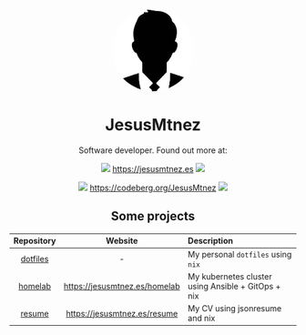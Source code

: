 
<div align="center">

<img width="144px" style="border-radius: 50%" src="images/avatar.jpg" >

# JesusMtnez

Software developer. Found out more at:

<img width="12" src="https://cdn.simpleicons.org/hugo"/> https://jesusmtnez.es <img width="12" src="https://cdn.simpleicons.org/hugo"/>

<img width="12" src="https://cdn.simpleicons.org/codeberg"/> https://codeberg.org/JesusMtnez <img width="12" src="https://cdn.simpleicons.org/codeberg"/>

## Some projects

| Repository | Website | Description     |
| :-:        | :-:     | :-              |
| [dotfiles][dotfiles] | - | My personal `dotfiles` using `nix` |
| [homelab][homelab] | https://jesusmtnez.es/homelab | My kubernetes cluster using Ansible + GitOps + nix |
| [resume][resume] | https://jesusmtnez.es/resume | My CV using jsonresume and nix

  [dotfiles]: https://codeberg.org/JesusMtnez/dotfiles
  [homelab]: https://codeberg.org/JesusMtnez/homelab
  [resume]: https://codeberg.org/JesusMtnez/resume

</div>
